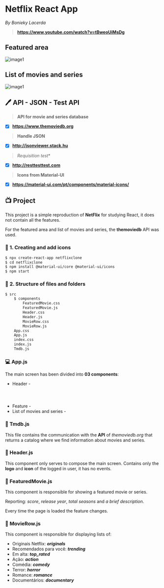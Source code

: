 # Netflix React App

_By Bonieky Lacerda_

> **https://www.youtube.com/watch?v=tBweoUiMsDg**



## Featured area

![image1](Featured-movie.png)



## List of movies and series

![image1](Movie-row.png)



## :pen: API - JSON - Test API

> **API for movie and series database**

-  [x] **https://www.themoviedb.org** 

> **Handle JSON**

- [x] **http://jsonviewer.stack.hu** 

> *Requisition test**

- [x] **http://resttesttest.com** 

> **Icons from Material-UI**

- [x] **https://material-ui.com/pt/components/material-icons/**



## :tv: Project

This project is a simple reproduction of **NetFlix** for studying React, it does not contain all the features.

For the featured area and list of movies and series, the **themoviedb** API was used.

### :paperclip: **1. Creating and add icons**

```bash
$ npx create-react-app netflixclone
$ cd netflixclone
$ npm install @material-ui/core @material-ui/icons
$ npm start
```

### :paperclip: **2. Structure of files and folders**

```bash
$ src
	$ components
		FeaturedMovie.css
		FeaturedMovie.js
		Header.css
		Header.js
		MovieRow.css
		MovieRow.js
	App.css
	App.js
	index.css
	index.js
	Tmdb.js
```

### :computer: App.js

The main screen has been divided into **03 components**: 

* Header - **<Header />**
* Feature - **<FeaturedMovie />**
* List of movies and series - **<MovieRow />**



### :paperclip: ​Tmdb.js

This file contains the communication with the **API** of *themoviedb.org* that returns a catalog where we find information about movies and series.



### :paperclip: Header.js

This component only serves to compose the main screen. Contains only the **logo** and **icon** of the logged in user, it has no events.



### :paperclip: FeaturedMovie.js

This component is responsible for showing a featured movie or series.

Reporting: *score*, *release year*, *total seasons* and *a brief description*.

Every time the page is loaded the feature changes.



### :paperclip: **MovieRow.js**

This component is responsible for displaying lists of:

* Originais Netflix: ***originals***
* Recomendados para você: ***trending***
* Em alta: ***top_rated***
* Ação: ***action***
* Comédia: ***comedy***
* Terror: ***horror***
* Romance: ***romance***
* Documentários: ***documentary***

